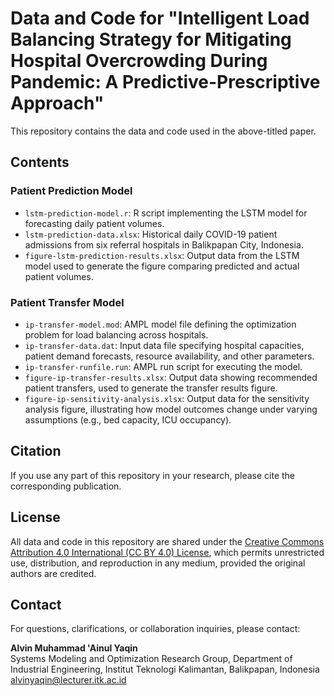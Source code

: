# Data and Code for "Intelligent Load Balancing Strategy for Mitigating Hospital Overcrowding During Pandemic: A Predictive-Prescriptive Approach"

This repository contains the data and code used in the above-titled paper.

## Contents

### Patient Prediction Model

- `lstm-prediction-model.r`: R script implementing the LSTM model for forecasting daily patient volumes.
- `lstm-prediction-data.xlsx`: Historical daily COVID-19 patient admissions from six referral hospitals in Balikpapan City, Indonesia.
- `figure-lstm-prediction-results.xlsx`: Output data from the LSTM model used to generate the figure comparing predicted and actual patient volumes.

### Patient Transfer Model

- `ip-transfer-model.mod`: AMPL model file defining the optimization problem for load balancing across hospitals.
- `ip-transfer-data.dat`: Input data file specifying hospital capacities, patient demand forecasts, resource availability, and other parameters.
- `ip-transfer-runfile.run`: AMPL run script for executing the model.
- `figure-ip-transfer-results.xlsx`: Output data showing recommended patient transfers, used to generate the transfer results figure.
- `figure-ip-sensitivity-analysis.xlsx`: Output data for the sensitivity analysis figure, illustrating how model outcomes change under varying assumptions (e.g., bed capacity, ICU occupancy).

## Citation

If you use any part of this repository in your research, please cite the corresponding publication.

## License

All data and code in this repository are shared under the [Creative Commons Attribution 4.0 International (CC BY 4.0) License](https://creativecommons.org/licenses/by/4.0/), which permits unrestricted use, distribution, and reproduction in any medium, provided the original authors are credited.

## Contact

For questions, clarifications, or collaboration inquiries, please contact:

**Alvin Muhammad 'Ainul Yaqin**<br/>
Systems Modeling and Optimization Research Group, Department of Industrial Engineering, Institut Teknologi Kalimantan, Balikpapan, Indonesia<br/>
[alvinyaqin@lecturer.itk.ac.id](mailto:alvinyaqin@lecturer.itk.ac.id)
